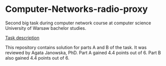 # Computer-Networks-radio-proxy
Second big task during computer network course at computer science University of Warsaw bachelor studies.

[Task description](http://students.mimuw.edu.pl/~ar406309/CN_2_tresc/Zadanie.html)

This repository contains solution for parts A and B of the task. It was reviewed by Agata Janowska, PhD. Part A gained 4.4 points out of 6. Part B also gained 4.4 points out of 6.
